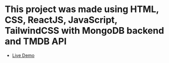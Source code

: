 # This project was made using HTML, CSS, ReactJS, JavaScript, TailwindCSS with MongoDB backend and TMDB API
- [Live Demo](https://movix-mocm.vercel.app/)
